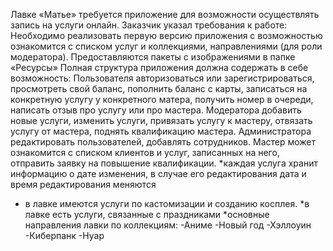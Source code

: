 Лавке «Матье» требуется приложение для возможности осуществлять запись на услуги онлайн.
Заказчик указал требования к работе:
Необходимо реализовать первую версию приложения с возможностью ознакомится с списком услуг и коллекциями, направлениями (для роли модератора).
Предоставляются пакеты с изображениями в папке «Ресурсы» 
Полная структура приложения должна содержать в себе возможность: 
Пользователя авторизоваться или зарегистрироваться, просмотреть свой баланс, пополнить баланс с карты, записаться на конкретную услугу у конкретного матера, получить номер в очереди, написать отзыв про услугу или про мастера. 
Модератора добавить новые услуги, изменить услуги, привязать услугу к мастеру, отвязать услугу от мастера, поднять квалификацию мастера.
Администратора редактировать пользователей, добавлять сотрудников.
Мастер может ознакомится с списком клиентов и услуг, записанных на него, отправить заявку на повышение квалификации.
*каждая услуга хранит информацию о дате изменения, в случае его редактирования дата и время редактирования меняются
* в лавке имеются услуги по кастомизации и созданию косплея. 
*в лавке есть услуги, связанные с праздниками
*основные направления лавки по коллекциям:
-Аниме
-Новый год 
-Хэллоуин
-Киберпанк 
-Нуар

